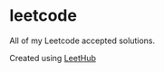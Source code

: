 # leetcode
All of my Leetcode accepted solutions.

Created using [LeetHub](https://github.com/QasimWani/LeetHub)

